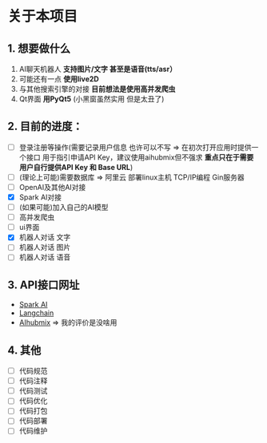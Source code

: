 # 关于本项目

## 1. 想要做什么 
1. AI聊天机器人 **支持图片/文字 甚至是语音(tts/asr）**
2. 可能还有一点 **使用live2D**
3. 与其他搜索引擎的对接 **目前想法是使用高并发爬虫**
4. Qt界面 **用PyQt5** (小黑窗虽然实用 但是太丑了)


## 2. 目前的进度：
- [ ] 登录注册等操作(需要记录用户信息 也许可以不写 
    => 在初次打开应用时提供一个接口 用于指引申请API Key，建议使用aihubmix但不强求
    **重点只在于需要用户自行提供API Key 和 Base URL**)
- [ ] (理论上可能)需要数据库 => 阿里云 部署linux主机 TCP/IP编程 Gin服务器
- [ ] OpenAI及其他AI对接
- [x] Spark AI对接
- [ ] (如果可能)加入自己的AI模型
- [ ] 高并发爬虫
- [ ] ui界面
- [x] 机器人对话 文字
- [ ] 机器人对话 图片
- [ ] 机器人对话 语音

## 3. API接口网址
- [Spark AI](https://www.xfyun.cn/doc/platform/xfyunreadme.html)
- [Langchain](https://python.langchain.ac.cn/docs/how_to/)
- [AIhubmix](https://doc.aihubmix.com/) => 我的评价是没啥用

## 4. 其他
- [ ] 代码规范
- [ ] 代码注释
- [ ] 代码测试
- [ ] 代码优化
- [ ] 代码打包
- [ ] 代码部署
- [ ] 代码维护